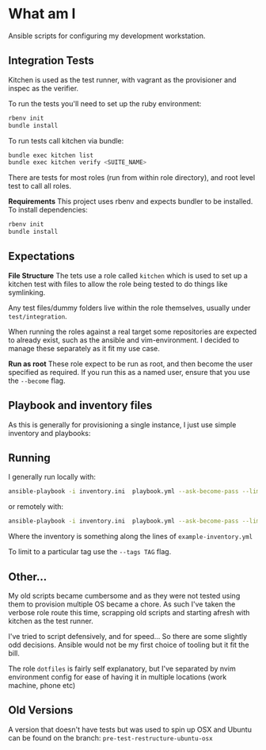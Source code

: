 # What am I

Ansible scripts for configuring my development workstation.

## Integration Tests

Kitchen is used as the test runner, with vagrant as the provisioner and inspec as the verifier.

To run the tests you'll need to set up the ruby environment:

```bash
rbenv init
bundle install
```

To run tests call kitchen via bundle:

```bash
bundle exec kitchen list
bundle exec kitchen verify <SUITE_NAME>
```

There are tests for most roles (run from within role directory), and root level test to call all roles.

**Requirements**
This project uses rbenv and expects bundler to be installed.
To install dependencies:

```sh
rbenv init
bundle install
```

## Expectations

**File Structure**
The tets use a role called `kitchen` which is used to set up a kitchen test
with files to allow the role being tested to do things like symlinking.

Any test files/dummy folders live within the role themselves, usually under
`test/integration`.

When running the roles against a real target some repositories are expected to
already exist, such as the ansible and vim-environment. I decided to manage
these separately as it fit my use case.

**Run as root**
These role expect to be run as root, and then become the user specified as
required. If you run this as a named user, ensure that you use the `--become`
flag.

## Playbook and inventory files

As this is generally for provisioning a single instance, I just use simple
inventory and playbooks:

## Running

I generally run locally with:

```bash
ansible-playbook -i inventory.ini  playbook.yml --ask-become-pass --limit local
```

or remotely with:

```bash
ansible-playbook -i inventory.ini  playbook.yml --ask-become-pass --limit remote
```

Where the inventory is something along the lines of `example-inventory.yml`

To limit to a particular tag use the `--tags TAG` flag.

## Other...

My old scripts became cumbersome and as they were not tested using them to
provision multiple OS became a chore. As such I've taken the verbose role
route this time, scrapping old scripts and starting afresh with kitchen as the
test runner.

I've tried to script defensively, and for speed... So there are some slightly
odd decisions. Ansible would not be my first choice of tooling but it fit the
bill.

The role `dotfiles` is fairly self explanatory, but I've separated by nvim
environment config for ease of having it in multiple locations (work machine,
phone etc)

## Old Versions

A version that doesn't have tests but was used to spin up OSX and Ubuntu can be
found on the branch: `pre-test-restructure-ubuntu-osx`
